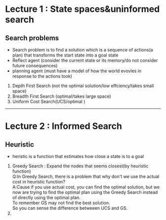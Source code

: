 # Lecture 1 : State spaces&uninformed search  
## Search problems
* Search problem is to find a solution which is a sequence of actions(a plan) that transforms the start state into a goal state
* Reflect agent (consider the current state or its memory/do not consider future consequences)
* planning agent (must have a model of how the world evovles in response to the actions took) 
1. Depth First Search (not the optimal solution/low effciency/takes small space)
2. Breadth First Search (optimal/takes large space)
3. Uniform Cost Search(UCS/optimal    )

-------
# Lecture 2 : Informed Search  
## Heuristic
* heristic is a function that estimates how close a state is to a goal  
1. Greedy Search : Expand the nodes that seems closest(by heuristic function)  
Q:In Greedy Search, there is a problem that why don't we use the actual cost in heuristic function?  
A:Cause if you use actual cost, you can find the optimal solution, but we now are trying to find the optimal plan using the Greedy Search instead of  directly using the optimal plan.  
To remember GS may not find the best solution.  
So you can sense the difference betweeen UCS and GS.  
2. 